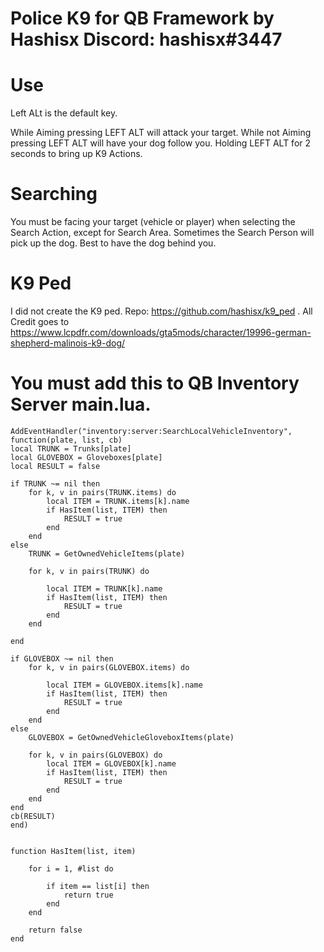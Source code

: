 # Police K9 for QB Framework by Hashisx Discord: hashisx#3447

# Use
Left ALt is the default key.

While Aiming pressing LEFT ALT will attack your target.
While not Aiming pressing LEFT ALT will have your dog follow you.
Holding LEFT ALT for 2 seconds to bring up K9 Actions.

# Searching

 You must be facing your target (vehicle or player) when selecting the Search Action, except for Search Area.
 Sometimes the Search Person will pick up the dog. Best to have the dog behind you.
# K9 Ped
 I did not create the K9 ped. Repo: https://github.com/hashisx/k9_ped . All Credit goes to https://www.lcpdfr.com/downloads/gta5mods/character/19996-german-shepherd-malinois-k9-dog/

# You must add this to QB Inventory Server main.lua.


    AddEventHandler("inventory:server:SearchLocalVehicleInventory", function(plate, list, cb)
    local TRUNK = Trunks[plate]
    local GLOVEBOX = Gloveboxes[plate]
    local RESULT = false

    if TRUNK ~= nil then
        for k, v in pairs(TRUNK.items) do
            local ITEM = TRUNK.items[k].name
            if HasItem(list, ITEM) then
                RESULT = true
            end
        end
    else
        TRUNK = GetOwnedVehicleItems(plate)

        for k, v in pairs(TRUNK) do

            local ITEM = TRUNK[k].name
            if HasItem(list, ITEM) then
                RESULT = true
            end
        end

    end

    if GLOVEBOX ~= nil then
        for k, v in pairs(GLOVEBOX.items) do

            local ITEM = GLOVEBOX.items[k].name
            if HasItem(list, ITEM) then
                RESULT = true
            end
        end
    else
        GLOVEBOX = GetOwnedVehicleGloveboxItems(plate)

        for k, v in pairs(GLOVEBOX) do
            local ITEM = GLOVEBOX[k].name
            if HasItem(list, ITEM) then
                RESULT = true
            end
        end
    end
    cb(RESULT)
    end)
   

    function HasItem(list, item)

        for i = 1, #list do

            if item == list[i] then
                return true
            end
        end

        return false
    end





